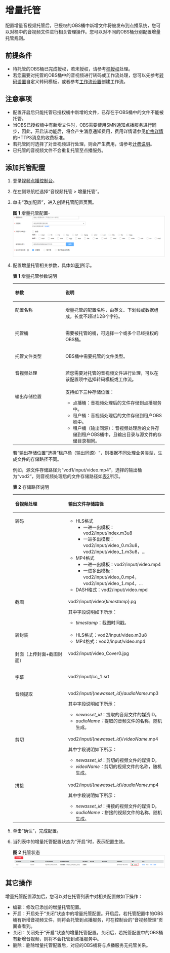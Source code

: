 # 增量托管<a name="vod010032"></a>

配置增量音视频托管后，已授权的OBS桶中新增文件将被发布到点播系统，您可以对桶中的音视频文件进行相关管理操作。您可以对不同的OBS桶分别配置增量托管规则。

## 前提条件<a name="section1878671175110"></a>

-   待托管的OBS桶已完成授权，若未授权，请参考[桶授权](桶授权.md)处理。
-   若您需要对托管的OBS桶中的音视频进行转码或工作流处理，您可以先参考[转码设置](转码设置.md)自定义转码模板，或者参考[工作流设置](工作流设置.md)创建工作流。

## 注意事项<a name="section1912611455720"></a>

-   配置开启后只能托管已授权桶中新增的文件，已存在于OBS桶中的文件不能被托管。
-   当OBS已授权桶中有新增文件时，OBS需要使用SMN通知点播服务进行同步，因此，开启该功能后，将会产生消息通知费用，费用详情请参见[价格详情](https://www.huaweicloud.com/price_detail.html#/smn_detail)的HTTPS消息的收费标准。
-   若托管同时选择了对音视频进行处理，则会产生费用，请参考[计费说明](https://support.huaweicloud.com/price-vod/vod070001.html)。
-   已托管的音视频文件不会重复托管至点播服务。

## 添加托管配置<a name="section14659174185716"></a>

1.  登录[视频点播控制台](视频点播控制台https://console.huaweicloud.com/vod)。
2.  在左侧导航栏选择“音视频托管 \> 增量托管”。
3.  单击“添加配置”，进入创建托管配置页面。

    **图 1**  增量托管配置-<a name="fig8752192119443"></a>  
    ![](figures/增量托管配置-.png "增量托管配置-")

4.  配置增量托管相关参数，具体如[表1](#table205301130152214)所示。

    **表 1**  增量托管参数说明

    <a name="table205301130152214"></a>
    <table><thead align="left"><tr id="row195305309225"><th class="cellrowborder" valign="top" width="33.18%" id="mcps1.2.3.1.1"><p id="p135301530162216"><a name="p135301530162216"></a><a name="p135301530162216"></a>参数</p>
    </th>
    <th class="cellrowborder" valign="top" width="66.82000000000001%" id="mcps1.2.3.1.2"><p id="p8530153072213"><a name="p8530153072213"></a><a name="p8530153072213"></a>说明</p>
    </th>
    </tr>
    </thead>
    <tbody><tr id="row3530830192215"><td class="cellrowborder" valign="top" width="33.18%" headers="mcps1.2.3.1.1 "><p id="p1453043082211"><a name="p1453043082211"></a><a name="p1453043082211"></a>配置名称</p>
    </td>
    <td class="cellrowborder" valign="top" width="66.82000000000001%" headers="mcps1.2.3.1.2 "><p id="p953043011225"><a name="p953043011225"></a><a name="p953043011225"></a>增量托管的配置名称，由英文、下划线或数据组成，长度不超过128个字符。</p>
    </td>
    </tr>
    <tr id="row14530103052216"><td class="cellrowborder" valign="top" width="33.18%" headers="mcps1.2.3.1.1 "><p id="p195306307226"><a name="p195306307226"></a><a name="p195306307226"></a>托管桶</p>
    </td>
    <td class="cellrowborder" valign="top" width="66.82000000000001%" headers="mcps1.2.3.1.2 "><p id="p3530430102214"><a name="p3530430102214"></a><a name="p3530430102214"></a>需要被托管的桶，可选择一个或多个已经授权的OBS桶。</p>
    </td>
    </tr>
    <tr id="row2530163012220"><td class="cellrowborder" valign="top" width="33.18%" headers="mcps1.2.3.1.1 "><p id="p19530183014227"><a name="p19530183014227"></a><a name="p19530183014227"></a>托管文件类型</p>
    </td>
    <td class="cellrowborder" valign="top" width="66.82000000000001%" headers="mcps1.2.3.1.2 "><p id="p16530103042217"><a name="p16530103042217"></a><a name="p16530103042217"></a>OBS桶中需要托管的文件类型。</p>
    </td>
    </tr>
    <tr id="row473465014263"><td class="cellrowborder" valign="top" width="33.18%" headers="mcps1.2.3.1.1 "><p id="p4735135092617"><a name="p4735135092617"></a><a name="p4735135092617"></a>音视频处理</p>
    </td>
    <td class="cellrowborder" valign="top" width="66.82000000000001%" headers="mcps1.2.3.1.2 "><p id="p187356504260"><a name="p187356504260"></a><a name="p187356504260"></a>若您需要对托管的音视频文件进行处理，可以在该配置项中选择转码模板或工作流。</p>
    </td>
    </tr>
    <tr id="row587932916275"><td class="cellrowborder" valign="top" width="33.18%" headers="mcps1.2.3.1.1 "><p id="p1587922922711"><a name="p1587922922711"></a><a name="p1587922922711"></a>输出存储位置</p>
    </td>
    <td class="cellrowborder" valign="top" width="66.82000000000001%" headers="mcps1.2.3.1.2 "><div class="p" id="p15879152932711"><a name="p15879152932711"></a><a name="p15879152932711"></a>支持如下三种存储位置：<a name="ul1975815416352"></a><a name="ul1975815416352"></a><ul id="ul1975815416352"><li>点播桶：音视频处理后的文件存储到点播服务中。</li><li>租户桶：音视频处理后的文件存储到租户OBS桶中。</li><li>租户桶（输出同源）：音视频处理后的文件存储到租户OBS桶中，且输出目录与源文件的存储目录相同。</li></ul>
    </div>
    </td>
    </tr>
    </tbody>
    </table>

    若“输出存储位置“选择“租户桶（输出同源）“，则根据不同处理业务类型，生成文件的存储路径不同。

    例如，源文件存储路径为“vod1/input/video.mp4“，选择的输出桶为“vod2“，则音视频处理后的文件存储路径如[表2](#table34919212005)所示。

    **表 2**  存储路径说明

    <a name="table34919212005"></a>
    <table><thead align="left"><tr id="row3491321305"><th class="cellrowborder" valign="top" width="35.03%" id="mcps1.2.3.1.1"><p id="p94911621904"><a name="p94911621904"></a><a name="p94911621904"></a>音视频处理</p>
    </th>
    <th class="cellrowborder" valign="top" width="64.97%" id="mcps1.2.3.1.2"><p id="p124914211011"><a name="p124914211011"></a><a name="p124914211011"></a>输出文件存储路径</p>
    </th>
    </tr>
    </thead>
    <tbody><tr id="row34915211903"><td class="cellrowborder" valign="top" width="35.03%" headers="mcps1.2.3.1.1 "><p id="p949120211007"><a name="p949120211007"></a><a name="p949120211007"></a>转码</p>
    </td>
    <td class="cellrowborder" valign="top" width="64.97%" headers="mcps1.2.3.1.2 "><a name="ul1669637141411"></a><a name="ul1669637141411"></a><ul id="ul1669637141411"><li>HLS格式<a name="ul10345204116333"></a><a name="ul10345204116333"></a><ul id="ul10345204116333"><li>一进一出模板：vod2/input/index.m3u8</li><li>一进多出模板：vod2/input/video_0.m3u8，vod2/input/video_1.m3u8，...</li></ul>
    </li><li>MP4格式<a name="ul4993152193112"></a><a name="ul4993152193112"></a><ul id="ul4993152193112"><li>一进一出模板：vod2/input/video.mp4</li><li>一进多出模板：vod2/input/video_0.mp4，vod2/input/video_1.mp4，...</li></ul>
    </li><li>DASH格式：vod2/input/video.mpd</li></ul>
    </td>
    </tr>
    <tr id="row1549115211902"><td class="cellrowborder" valign="top" width="35.03%" headers="mcps1.2.3.1.1 "><p id="p1149110219014"><a name="p1149110219014"></a><a name="p1149110219014"></a>截图</p>
    </td>
    <td class="cellrowborder" valign="top" width="64.97%" headers="mcps1.2.3.1.2 "><p id="p1414105910177"><a name="p1414105910177"></a><a name="p1414105910177"></a>vod2/input/video{<em id="i274485315186"><a name="i274485315186"></a><a name="i274485315186"></a>timestamp</em>}.pg</p>
    <div class="p" id="p1688725610223"><a name="p1688725610223"></a><a name="p1688725610223"></a>其中字段说明如下所示：<a name="ul0439116102312"></a><a name="ul0439116102312"></a><ul id="ul0439116102312"><li><em id="i1589754801812"><a name="i1589754801812"></a><a name="i1589754801812"></a>timestamp</em>：截图时间戳。</li></ul>
    </div>
    </td>
    </tr>
    <tr id="row149110216015"><td class="cellrowborder" valign="top" width="35.03%" headers="mcps1.2.3.1.1 "><p id="p144921214010"><a name="p144921214010"></a><a name="p144921214010"></a>转封装</p>
    </td>
    <td class="cellrowborder" valign="top" width="64.97%" headers="mcps1.2.3.1.2 "><a name="ul1597655413118"></a><a name="ul1597655413118"></a><ul id="ul1597655413118"><li>HLS格式：vod2/input/video.m3u8</li><li>MP4格式：vod2/input/video.mp4</li></ul>
    </td>
    </tr>
    <tr id="row665510181523"><td class="cellrowborder" valign="top" width="35.03%" headers="mcps1.2.3.1.1 "><p id="p16655111819212"><a name="p16655111819212"></a><a name="p16655111819212"></a>封面（上传封面+截图封面）</p>
    </td>
    <td class="cellrowborder" valign="top" width="64.97%" headers="mcps1.2.3.1.2 "><p id="p164911217010"><a name="p164911217010"></a><a name="p164911217010"></a>vod2/input/video_Cover0.jpg</p>
    </td>
    </tr>
    <tr id="row519815111319"><td class="cellrowborder" valign="top" width="35.03%" headers="mcps1.2.3.1.1 "><p id="p9198611338"><a name="p9198611338"></a><a name="p9198611338"></a>字幕</p>
    </td>
    <td class="cellrowborder" valign="top" width="64.97%" headers="mcps1.2.3.1.2 "><p id="p19198411318"><a name="p19198411318"></a><a name="p19198411318"></a>vod2/input/cc_1.srt</p>
    </td>
    </tr>
    <tr id="row93212014532"><td class="cellrowborder" valign="top" width="35.03%" headers="mcps1.2.3.1.1 "><p id="p1932261418316"><a name="p1932261418316"></a><a name="p1932261418316"></a>音频提取</p>
    </td>
    <td class="cellrowborder" valign="top" width="64.97%" headers="mcps1.2.3.1.2 "><p id="p310714597241"><a name="p310714597241"></a><a name="p310714597241"></a>vod2/input/{<em id="i6107125916247"><a name="i6107125916247"></a><a name="i6107125916247"></a>newasset_id</em>}/<em id="i1340132816269"><a name="i1340132816269"></a><a name="i1340132816269"></a>audioName</em>.mp3</p>
    <div class="p" id="p4866142911254"><a name="p4866142911254"></a><a name="p4866142911254"></a>其中字段说明如下所示：<a name="ul1776843715251"></a><a name="ul1776843715251"></a><ul id="ul1776843715251"><li><em id="i177701332192514"><a name="i177701332192514"></a><a name="i177701332192514"></a>newasset_id</em>：提取的音频文件的媒资ID。</li><li><em id="i1634519552619"><a name="i1634519552619"></a><a name="i1634519552619"></a>audioName：</em>提取的音频文件的名称，随机生成。</li></ul>
    </div>
    </td>
    </tr>
    <tr id="row1183030039"><td class="cellrowborder" valign="top" width="35.03%" headers="mcps1.2.3.1.1 "><p id="p12183830037"><a name="p12183830037"></a><a name="p12183830037"></a>剪切</p>
    </td>
    <td class="cellrowborder" valign="top" width="64.97%" headers="mcps1.2.3.1.2 "><p id="p920244622819"><a name="p920244622819"></a><a name="p920244622819"></a>vod2/input/{<em id="i8202154617283"><a name="i8202154617283"></a><a name="i8202154617283"></a>newasset_id</em>}/<em id="i1720284619282"><a name="i1720284619282"></a><a name="i1720284619282"></a>videoName</em>.mp4</p>
    <div class="p" id="p1520234682819"><a name="p1520234682819"></a><a name="p1520234682819"></a>其中字段说明如下所示：<a name="ul152021146142810"></a><a name="ul152021146142810"></a><ul id="ul152021146142810"><li><em id="i202021046152818"><a name="i202021046152818"></a><a name="i202021046152818"></a>newasset_id</em>：剪切的视频文件的媒资ID。</li><li><em id="i1510412405292"><a name="i1510412405292"></a><a name="i1510412405292"></a>videoName：</em>剪切的视频文件的名称，随机生成。</li></ul>
    </div>
    </td>
    </tr>
    <tr id="row629635418416"><td class="cellrowborder" valign="top" width="35.03%" headers="mcps1.2.3.1.1 "><p id="p32971154240"><a name="p32971154240"></a><a name="p32971154240"></a>拼接</p>
    </td>
    <td class="cellrowborder" valign="top" width="64.97%" headers="mcps1.2.3.1.2 "><p id="p15323447162814"><a name="p15323447162814"></a><a name="p15323447162814"></a>vod2/input/{<em id="i153230479287"><a name="i153230479287"></a><a name="i153230479287"></a>newasset_id</em>}/<em id="i032334742819"><a name="i032334742819"></a><a name="i032334742819"></a>audioName</em>.mp4</p>
    <div class="p" id="p163237474281"><a name="p163237474281"></a><a name="p163237474281"></a>其中字段说明如下所示：<a name="ul9323184772815"></a><a name="ul9323184772815"></a><ul id="ul9323184772815"><li><em id="i15323174714286"><a name="i15323174714286"></a><a name="i15323174714286"></a>newasset_id</em>：拼接的视频文件的媒资ID。</li><li><em id="i04551748142911"><a name="i04551748142911"></a><a name="i04551748142911"></a>audioName：</em>拼接的视频文件的名称，随机生成。</li></ul>
    </div>
    </td>
    </tr>
    </tbody>
    </table>

5.  单击“确认”，完成配置。
6.  当列表中的增量托管配置状态为“开启”时，表示配置生效。

    **图 2**  托管状态<a name="fig8457183744412"></a>  
    ![](figures/托管状态.png "托管状态")


## 其它操作<a name="section1680216589810"></a>

增量托管配置添加后，您可以对在托管列表中对相关配置做如下操作：

-   编辑：修改已添加的增量托管配置。
-   开启：开启处于“关闭”状态中的增量托管配置。开启后，若托管配置中的OBS桶有新增音视频文件，则将会托管到点播服务，可在控制台的“音视频管理”页面查看到。
-   关闭：关闭处于“开启”状态的增量托管配置。关闭后，若托管配置中的OBS桶有新增音视频，则将不会托管到点播服务中。
-   删除：删除增量托管配置后，对应的OBS桶将与点播服务无托管关系。

